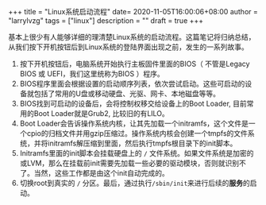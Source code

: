 +++
title = "Linux系统启动流程"
date= 2020-11-05T16:00:06+08:00
author = "larrylvzg"
tags = ["linux"]
description = ""
draft = true
+++

基本上很少有人能够详细的理清楚Linux系统的启动流程。这篇笔记将归纳总结，从我们按下开机按钮后到Linux系统的登陆界面出现之前，发生的一系列故事。

1. 按下开机按钮后，电脑系统开始执行主板固件里面的BIOS（ 不管是Legacy BIOS 或 UEFI，我们这里统称为BIOS ）程序。
2. BIOS程序里面会根据设置的启动顺序列表，依次尝试启动。这些可启动的设备就包括了常用的U盘或移动硬盘、光驱、网卡、本地磁盘等等。
3. BIOS找到可启动的设备后，会将控制权移交给设备上的Boot Loader, 目前常用的Boot Loader就是Grub2, 比较旧的有LILO。
4. Boot Loader会告诉操作系统内核，让其先加载一个initramfs，这个文件是一个cpio的归档文件并用gzip压缩过。操作系统内核会创建一个tmpfs的文件系统，并将initramfs解压缩到里面，然后执行tmpfs根目录下的init脚本。
5. Initramfs里面的init脚本会挂载硬盘上的 `/` 文件系统。如果文件系统是加密的或LVM，那么在挂载前init需要先加载一些必要的驱动模块，否则就识别不了。当然，这些工作都是由这个init自动完成的。
6. 切换root到真实的 `/` 分区。最后，通过执行`/sbin/init`来进行后续的**服务**的启动。
